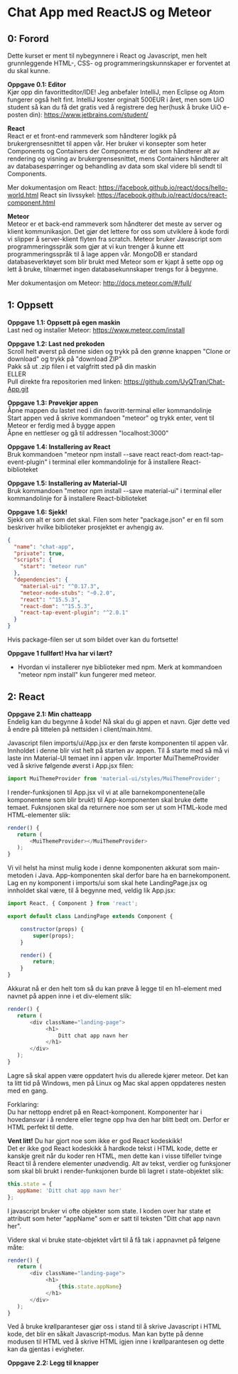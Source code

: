 # Chat App med ReactJS og Meteor

## 0: Forord ##
Dette kurset er ment til nybegynnere i React og Javascript, men helt grunnleggende
HTML-, CSS- og programmeringskunnskaper er forventet at du skal kunne. 

__Oppgave 0.1\: Editor__  
Kjør opp din favoritteditor/IDE! Jeg anbefaler IntelliJ, men Eclipse og Atom fungerer også
helt fint. IntelliJ koster orginalt 500EUR i året, men som UiO student så kan du få det gratis
ved å registrere deg her(husk å bruke UiO e-posten din): https://www.jetbrains.com/student/

__React__  
React er et front-end rammeverk som håndterer logikk på brukergrensesnittet til appen vår. Her bruker vi
konsepter som heter Components og Containers der Components er det som håndterer alt av rendering og visning av
brukergrensesnittet, mens Containers håndterer alt av databasespørringer og behandling av data som skal videre bli
sendt til Components.

Mer dokumentasjon om React: https://facebook.github.io/react/docs/hello-world.html
React sin livssykel: https://facebook.github.io/react/docs/react-component.html

__Meteor__  
Meteor er et back-end rammeverk som håndterer det meste av server og klient kommunikasjon.
Det gjør det lettere for oss som utviklere å kode fordi vi slipper å server-klient flyten fra scratch.
Meteor bruker Javascript som programmeringsspråk som gjør at vi kun trenger å kunne ett programmeringsspråk
til å lage appen vår. MongoDB er standard databaseverktøyet som blir brukt med Meteor som er kjapt å sette opp
og lett å bruke, tilnærmet ingen databasekunnskaper trengs for å begynne.

Mer dokumentasjon om Meteor: http://docs.meteor.com/#/full/

## 1: Oppsett ##

__Oppgave 1.1\: Oppsett på egen maskin__  
Last ned og installer Meteor: https://www.meteor.com/install

__Oppgave 1.2\: Last ned prekoden__  
Scroll helt øverst på denne siden og trykk på den grønne knappen "Clone or download" og trykk på "download ZIP"  
Pakk så ut .zip filen i et valgfritt sted på din maskin  
ELLER  
Pull direkte fra repositorien med linken: https://github.com/UyQTran/Chat-App.git  

__Oppgave 1.3\: Prøvekjør appen__  
Åpne mappen du lastet ned i din favoritt-terminal eller kommandolinje  
Start appen ved å skrive kommandoen "meteor" og trykk enter, vent til Meteor er ferdig med å bygge appen  
Åpne en nettleser og gå til addressen "localhost:3000"

__Oppgave 1.4\: Installering av React__  
Bruk kommandoen "meteor npm install --save react react-dom react-tap-event-plugin" i terminal eller kommandolinje
for å installere React-biblioteket  

__Oppgave 1.5\: Installering av Material-UI__  
Bruk kommandoen "meteor npm install --save material-ui" i terminal eller kommandolinje
for å installere React-biblioteket  

__Oppgave 1.6\: Sjekk!__  
Sjekk om alt er som det skal. Filen som heter "package.json" er en fil som beskriver
hvilke biblioteker prosjektet er avhengig av. 

```json
{
  "name": "chat-app",
  "private": true,
  "scripts": {
    "start": "meteor run"
  },
  "dependencies": {
    "material-ui": "^0.17.3",
    "meteor-node-stubs": "~0.2.0",
    "react": "^15.5.3",
    "react-dom": "^15.5.3",
    "react-tap-event-plugin": "^2.0.1"
  }
}
```

Hvis package-filen ser ut som bildet over kan du fortsette!

__Oppgave 1 fullført! Hva har vi lært?__  
* Hvordan vi installerer nye biblioteker med npm. Merk at kommandoen "meteor npm install"
kun fungerer med meteor.


## 2: React ##

__Oppgave 2.1\: Min chatteapp__  
Endelig kan du begynne å kode! Nå skal du gi appen et navn. Gjør dette ved å endre på tittelen
på nettsiden i client/main.html.

Javascript filen imports/ui/App.jsx er den første komponenten til appen vår. Innholdet i denne
blir vist helt på starten av appen. Til å starte med så må vi laste inn Material-UI temaet inn i
appen vår. Importer MuiThemeProvider ved å skrive følgende øverst i App.jsx filen:
```javascript
import MuiThemeProvider from 'material-ui/styles/MuiThemeProvider';
```

I render-funksjonen til App.jsx vil vi at alle barnekomponentene(alle komponentene som blir 
brukt) til App-komponenten skal bruke dette temaet. Fuknsjonen skal da returnere noe som ser
ut som HTML-kode med HTML-elementer slik:
```javascript
render() {
   return (
       <MuiThemeProvider></MuiThemeProvider>
   );
}
```

Vi vil helst ha minst mulig kode i denne komponenten akkurat som main-metoden i Java. 
App-komponenten skal derfor bare ha en barnekomponent. Lag en ny komponent i imports/ui som 
skal hete LandingPage.jsx og innholdet skal være, til å begynne med, veldig lik App.jsx:
```javascript
import React, { Component } from 'react';

export default class LandingPage extends Component {

    constructor(props) {
        super(props);
    }

    render() {
        return;
    }
}
```

Akkurat nå er den helt tom så du kan prøve å legge til
en h1-element med navnet på appen inne i et div-element slik:
```javascript
render() {
   return (
       <div className="landing-page">
            <h1>
                Ditt chat app navn her
            </h1>
       </div>
   );
}
```

Lagre så skal appen være oppdatert hvis du allerede kjører meteor. Det kan ta litt tid på Windows, 
men på Linux og Mac skal appen oppdateres nesten med en gang.

Forklaring:  
Du har nettopp endret på en React-komponent. Komponenter har i hovedansvar i å rendere eller
tegne opp hva den har blitt bedt om. Derfor er HTML perfekt til dette.

__Vent litt!__ Du har gjort noe som ikke er god React kodeskikk!  
Det er ikke god React kodeskikk å hardkode tekst i HTML kode, dette er kanskje greit når du koder
ren HTML, men dette kan i visse tilfeller tvinge React til å rendere elementer unødvendig. 
Alt av tekst, verdier og funksjoner som skal bli brukt i render-funksjonen burde bli lagret i 
state-objektet slik:
 ```javascript
this.state = {
    appName: 'Ditt chat app navn her'
};
 ```
 
I javascript bruker vi ofte objekter som state. I koden over har state et attributt som heter
"appName" som er satt til teksten "Ditt chat app navn her".

Videre skal vi bruke state-objektet vårt til å få tak i appnavnet på følgene måte:
```javascript
render() {
   return (
       <div className="landing-page">
            <h1>
                {this.state.appName}
            </h1>
       </div>
   );
}
```

Ved å bruke krøllparanteser gjør oss i stand til å skrive Javascript i HTML kode, det blir en
såkalt Javascript-modus. Man kan bytte på denne modusen til HTML ved å skrive HTML igjen inne
i krøllparantesen og dette kan da gjentas i evigheter.

__Oppgave 2.2\: Legg til knapper__  

